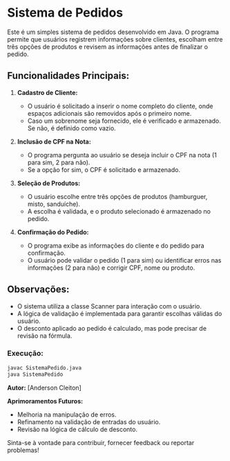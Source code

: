 
# Sistema de Pedidos

Este é um simples sistema de pedidos desenvolvido em Java. O programa permite que usuários registrem informações sobre clientes, escolham entre três opções de produtos e revisem as informações antes de finalizar o pedido.

## Funcionalidades Principais:

1. **Cadastro de Cliente:**
   - O usuário é solicitado a inserir o nome completo do cliente, onde espaços adicionais são removidos após o primeiro nome.
   - Caso um sobrenome seja fornecido, ele é verificado e armazenado. Se não, é definido como vazio.

2. **Inclusão de CPF na Nota:**
   - O programa pergunta ao usuário se deseja incluir o CPF na nota (1 para sim, 2 para não).
   - Se a opção for sim, o CPF é solicitado e armazenado.

3. **Seleção de Produtos:**
   - O usuário escolhe entre três opções de produtos (hamburguer, misto, sanduíche).
   - A escolha é validada, e o produto selecionado é armazenado no pedido.

4. **Confirmação do Pedido:**
   - O programa exibe as informações do cliente e do pedido para confirmação.
   - O usuário pode validar o pedido (1 para sim) ou identificar erros nas informações (2 para não) e corrigir CPF, nome ou produto.

## Observações:
   - O sistema utiliza a classe Scanner para interação com o usuário.
   - A lógica de validação é implementada para garantir escolhas válidas do usuário.
   - O desconto aplicado ao pedido é calculado, mas pode precisar de revisão na fórmula.

### Execução:
```bash
javac SistemaPedido.java
java SistemaPedido
```

**Autor:**
[Anderson Cleiton]

**Aprimoramentos Futuros:**
- Melhoria na manipulação de erros.
- Refinamento na validação de entradas do usuário.
- Revisão na lógica de cálculo de desconto.

Sinta-se à vontade para contribuir, fornecer feedback ou reportar problemas!

